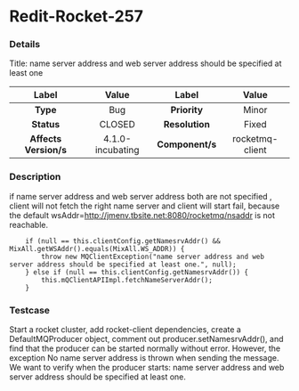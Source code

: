 # Redit-Rocket-257

### Details
Title: name server address and web server address should be specified at least one

|         Label         |    Value     | Label           |       Value        |
|:---------------------:|:------------:|:---------------:|:------------------:|
|       **Type**        |     Bug      | **Priority**    |       Minor        |
|      **Status**       |    CLOSED    | **Resolution**  |       Fixed        |
| **Affects Version/s** | 4.1.0-incubating | **Component/s** |      rocketmq-client       |

### Description

if name server address and web server address both are not specified , client will not fetch the
right name server and client will start fail, because the default wsAddr=http://jmenv.tbsite.net:8080/rocketmq/nsaddr is not reachable.

```
    if (null == this.clientConfig.getNamesrvAddr() && MixAll.getWSAddr().equals(MixAll.WS_ADDR)) {
        throw new MQClientException("name server address and web server address should be specified at least one.", null);
    } else if (null == this.clientConfig.getNamesrvAddr()) {
        this.mQClientAPIImpl.fetchNameServerAddr();
    }
```

### Testcase

Start a rocket cluster, add rocket-client dependencies, create a DefaultMQProducer object, comment out producer.setNamesrvAddr(), and find that the producer can be started normally without error. However, the exception No name server address is thrown when sending the message. We want to verify when the producer starts: name server address and web server address should be specified at least one.